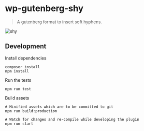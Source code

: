# wp-gutenberg-shy

> A gutenberg format to insert soft hyphens.

![shy](https://user-images.githubusercontent.com/302736/115391292-b4d5e000-a1b5-11eb-82cf-2ec8b6416816.gif)

## Development

Install dependencies

    composer install
    npm install

Run the tests

    npm run test

Build assets

    # Minified assets which are to be committed to git
    npm run build:production

    # Watch for changes and re-compile while developing the plugin
    npm run start
